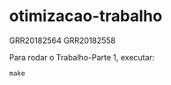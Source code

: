# otimizacao-trabalho

GRR20182564
GRR20182558

Para rodar o Trabalho-Parte 1, executar: 

```
make
```
